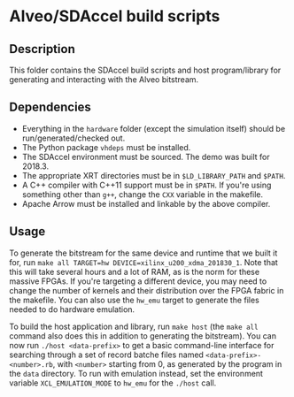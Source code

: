 Alveo/SDAccel build scripts
===========================

Description
-----------

This folder contains the SDAccel build scripts and host program/library for
generating and interacting with the Alveo bitstream.

Dependencies
------------

 - Everything in the `hardware` folder (except the simulation itself) should be
   run/generated/checked out.
 - The Python package `vhdeps` must be installed.
 - The SDAccel environment must be sourced. The demo was built for 2018.3.
 - The appropriate XRT directories must be in `$LD_LIBRARY_PATH` and `$PATH`.
 - A C++ compiler with C++11 support must be in `$PATH`. If you're using
   something other than `g++`, change the `CXX` variable in the makefile.
 - Apache Arrow must be installed and linkable by the above compiler.

Usage
-----

To generate the bitstream for the same device and runtime that we built it for,
run `make all TARGET=hw DEVICE=xilinx_u200_xdma_201830_1`. Note that this will
take several hours and a lot of RAM, as is the norm for these massive FPGAs.
If you're targeting a different device, you may need to change the number of
kernels and their distribution over the FPGA fabric in the makefile. You can
also use the `hw_emu` target to generate the files needed to do hardware
emulation.

To build the host application and library, run `make host` (the `make all`
command also does this in addition to generating the bitstream). You can now
run `./host <data-prefix>` to get a basic command-line interface for searching
through a set of record batche files named `<data-prefix>-<number>.rb`, with
`<number>` starting from 0, as generated by the program in the `data`
directory. To run with emulation instead, set the environment variable
`XCL_EMULATION_MODE` to `hw_emu` for the `./host` call.
